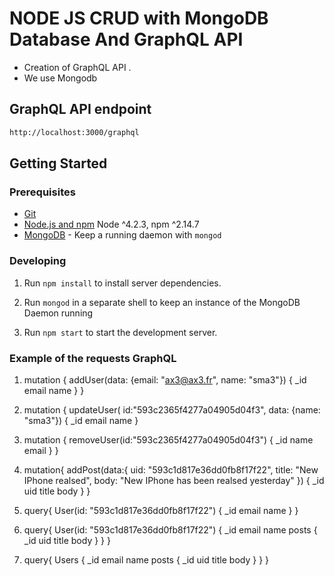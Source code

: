 # NODE JS CRUD with MongoDB Database And GraphQL API

* Creation of GraphQL API .
* We use Mongodb

## GraphQL API endpoint

```bash
http://localhost:3000/graphql
```

## Getting Started

### Prerequisites

* [Git](https://git-scm.com/)
* [Node.js and npm](nodejs.org) Node ^4.2.3, npm ^2.14.7
* [MongoDB](https://www.mongodb.org/) - Keep a running daemon with `mongod`

### Developing

1. Run `npm install` to install server dependencies.

2. Run `mongod` in a separate shell to keep an instance of the MongoDB Daemon running

3. Run `npm start` to start the development server.

### Example of the requests GraphQL

1. mutation {
   addUser(data: {email: "ax3@ax3.fr", name: "sma3"}) {
   \_id
   email
   name
   }
   }

2. mutation {
   updateUser(
   id:"593c2365f4277a04905d04f3",
   data: {name: "sma3"}) {
   \_id
   email
   name
   }

3. mutation {
   removeUser(id:"593c2365f4277a04905d04f3")
   {
   \_id
   name
   email
   }
   }

4. mutation{
   addPost(data:{
   uid: "593c1d817e36dd0fb8f17f22",
   title: "New IPhone realsed",
   body: "New IPhone has been realsed yesterday"
   }) {
   \_id
   uid
   title
   body
   }
   }

5. query{
   User(id: "593c1d817e36dd0fb8f17f22") {
   \_id
   email
   name
   }
   }

6. query{
   User(id: "593c1d817e36dd0fb8f17f22") {
   \_id
   email
   name
   posts {
   \_id
   uid
   title
   body
   }
   }
   }

7. query{
   Users {
   \_id
   email
   name
   posts {
   \_id
   uid
   title
   body
   }
   }
   }
